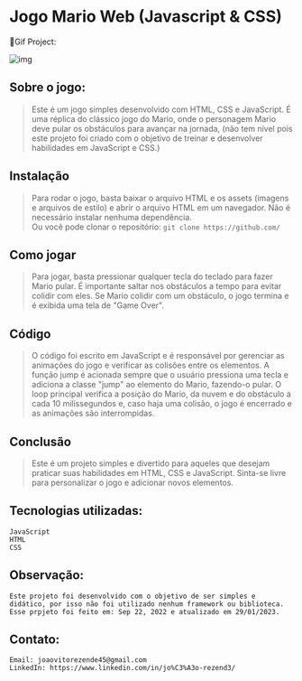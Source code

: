 # Jogo Mario Web (Javascript & CSS)

🎥Gif Project:

![img]()

## Sobre o jogo:

> Este é um jogo simples desenvolvido com HTML, CSS e JavaScript. É uma réplica do clássico jogo do Mario, onde o personagem Mario deve pular os obstáculos para avançar na jornada, (não tem nível pois este projeto foi criado com o objetivo de treinar e desenvolver habilidades em JavaScript e CSS.)

## Instalação

> Para rodar o jogo, basta baixar o arquivo HTML e os assets (imagens e arquivos de estilo) e abrir o arquivo HTML em um navegador. Não é necessário instalar nenhuma dependência.<br> Ou você pode clonar o repositório:
> `git clone https://github.com/`

## Como jogar

> Para jogar, basta pressionar qualquer tecla do teclado para fazer Mario pular. É importante saltar nos obstáculos a tempo para evitar colidir com eles. Se Mario colidir com um obstáculo, o jogo termina e é exibida uma tela de "Game Over".

## Código

> O código foi escrito em JavaScript e é responsável por gerenciar as animações do jogo e verificar as colisões entre os elementos. A função jump é acionada sempre que o usuário pressiona uma tecla e adiciona a classe "jump" ao elemento do Mario, fazendo-o pular. O loop principal verifica a posição do Mario, da nuvem e do obstáculo a cada 10 milissegundos e, caso haja uma colisão, o jogo é encerrado e as animações são interrompidas.

## Conclusão

> Este é um projeto simples e divertido para aqueles que desejam praticar suas habilidades em HTML, CSS e JavaScript. Sinta-se livre para personalizar o jogo e adicionar novos elementos.

## Tecnologias utilizadas:

    JavaScript
    HTML
    CSS

## Observação:

    Este projeto foi desenvolvido com o objetivo de ser simples e didático, por isso não foi utilizado nenhum framework ou biblioteca. Esse prpjeto foi feito em: Sep 22, 2022 e atualizado em 29/01/2023.

## Contato:

    Email: joaovitorezende45@gmail.com
    LinkedIn: https://www.linkedin.com/in/jo%C3%A3o-rezend3/
